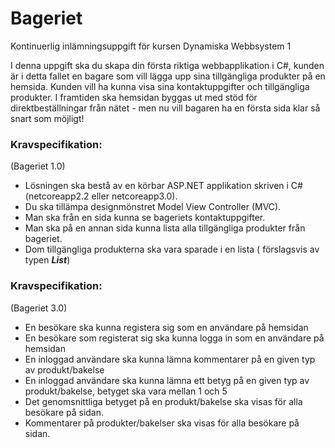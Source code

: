 # Bageriet
Kontinuerlig inlämningsuppgift för kursen Dynamiska Webbsystem 1

I denna uppgift ska du skapa din första riktiga webbapplikation i C#, kunden är i detta fallet en bagare som vill lägga upp sina tillgängliga produkter på en hemsida. Kunden vill ha kunna visa sina kontaktuppgifter och tillgängliga produkter. I framtiden ska hemsidan byggas ut med stöd för direktbeställningar från nätet - men nu vill bagaren ha en första sida klar så snart som möjligt!

### Kravspecifikation:
(Bageriet 1.0)

*   Lösningen ska bestå av en körbar ASP.NET applikation skriven i C# (netcoreapp2.2 eller netcoreapp3.0).
*   Du ska tillämpa designmönstret Model View Controller (MVC).
*   Man ska från en sida kunna se bageriets kontaktuppgifter.
*   Man ska på en annan sida kunna lista alla tillgängliga produkter från bageriet.
*   Dom tillgängliga produkterna ska vara sparade i en lista ( förslagsvis av typen _**List<Product>**_)


### Kravspecifikation:
(Bageriet 3.0)
* En besökare ska kunna registera sig som en användare på hemsidan
* En besökare som registerat sig ska kunna logga in som en användare på hemsidan
* En inloggad användare ska kunna lämna kommentarer på en given typ av produkt/bakelse
* En inloggad användare ska kunna lämna ett betyg på en given typ av produkt/bakelse, betyget ska vara mellan 1 och 5
* Det genomsnittliga betyget på en produkt/bakelse ska visas för alla besökare på sidan.
* Kommentarer på produkter/bakelser ska visas för alla besökare på sidan.
